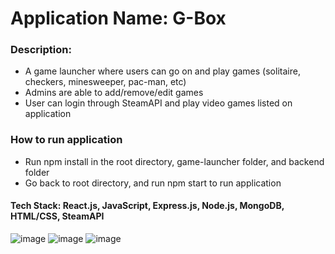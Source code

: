# Application Name: G-Box

### Description:
- A game launcher where users can go on and play games (solitaire, checkers, minesweeper, pac-man, etc)
- Admins are able to add/remove/edit games
- User can login through SteamAPI and play video games listed on application 

### How to run application
- Run npm install in the root directory, game-launcher folder, and backend folder
- Go back to root directory, and run npm start to run application

#### Tech Stack: React.js, JavaScript, Express.js, Node.js, MongoDB, HTML/CSS, SteamAPI

![image](https://github.com/ivanthecoder1/G-Box/assets/56855196/fc806bfa-ed0e-42eb-a894-2ff7b326566d)
![image](https://github.com/ivanthecoder1/G-Box/assets/56855196/f5480ce9-4b60-4ebd-a069-ddaba297a10c)
![image](https://github.com/ivanthecoder1/G-Box/assets/56855196/1790bb2f-6c41-4d27-9914-30b06ab08117)


